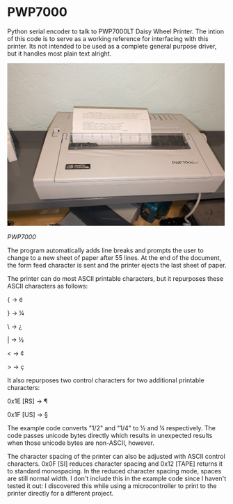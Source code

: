 # PWP7000
<p>Python serial encoder to talk to PWP7000LT Daisy Wheel Printer. The intion of this code is to serve as a working reference for interfacing with this printer. Its not intended to be used as a complete general purpose driver, but it handles most plain text alright.</p>

<img src="printer.jpg" alt="" style="width:500px;" class="imgholder">
<p class="center"><i>PWP7000</i></p>

<p>The program automatically adds line breaks and prompts the user to change to a new sheet of paper after 55 lines. At the end of the document, the form feed character is sent and the printer ejects the last sheet of paper.</p>

<p>The printer can do most ASCII printable characters, but it repurposes these ASCII characters as follows:</p>
<p>{ -> é</p>
<p>} -> ¼</p>
<p>\ -> ¿</p>
<p>| -> ½</p>
<p>< -> ¢</p>
<p>> -> ç</p>

<p>It also repurposes two control characters for two additional printable characters:</p>
<p>0x1E [RS] -> ¶</p>
<p>0x1F [US] -> §</p>

<p>The example code converts "1/2" and "1/4" to ½ and ¼ respectively. The code passes unicode bytes directly which results in unexpected results when those unicode bytes are non-ASCII, however.</p>

<p>The character spacing of the printer can also be adjusted with ASCII control characters. 0x0F [SI] reduces character spacing and 0x12 [TAPE] returns it to standard monospacing. In the reduced character spacing mode, spaces are still normal width. I don't include this in the example code since I haven't tested it out: I discovered this while using a microcontroller to print to the printer directly for a different project. </p>
